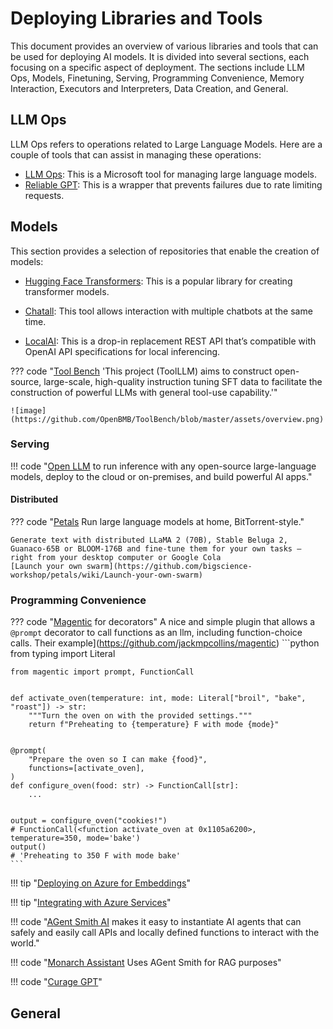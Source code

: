 # Deploying Libraries and Tools

This document provides an overview of various libraries and tools that can be used for deploying AI models. It is divided into several sections, each focusing on a specific aspect of deployment. The sections include LLM Ops, Models, Finetuning, Serving, Programming Convenience, Memory Interaction, Executors and Interpreters, Data Creation, and General.

## LLM Ops

LLM Ops refers to operations related to Large Language Models. Here are a couple of tools that can assist in managing these operations:


- [LLM Ops](https://github.com/microsoft/lmops): This is a Microsoft tool for managing large language models.
- [Reliable GPT](https://github.com/BerriAI/reliableGPT): This is a wrapper that prevents failures due to rate limiting requests.

## Models

This section provides a selection of repositories that enable the creation of models:

- [Hugging Face Transformers](https://huggingface.co/transformers/v4.0.1/index.html): This is a popular library for creating transformer models.

- [Chatall](https://github.com/sunner/ChatALL): This tool allows interaction with multiple chatbots at the same time.
- [LocalAI](https://github.com/go-skynet/LocalAI): This is a drop-in replacement REST API that’s compatible with OpenAI API specifications for local inferencing.

??? code "[Tool Bench](https://github.com/OpenBMB/ToolBench) 'This project (ToolLLM) aims to construct open-source, large-scale, high-quality instruction tuning SFT data to facilitate the construction of powerful LLMs with general tool-use capability.'"

    ![image](https://github.com/OpenBMB/ToolBench/blob/master/assets/overview.png)

### Serving
!!! code "[Open LLM](https://github.com/bentoml/OpenLLM) to run inference with any open-source large-language models, deploy to the cloud or on-premises, and build powerful AI apps."

#### Distributed

??? code "[Petals](https://github.com/bigscience-workshop/petals) Run large language models at home, BitTorrent-style."

    Generate text with distributed LLaMA 2 (70B), Stable Beluga 2, Guanaco-65B or BLOOM-176B and fine‑tune them for your own tasks — right from your desktop computer or Google Cola
    [Launch your own swarm](https://github.com/bigscience-workshop/petals/wiki/Launch-your-own-swarm)

### Programming Convenience

??? code "[Magentic](https://github.com/jackmpcollins/magentic) for decorators"
    A nice and simple plugin that allows a `@prompt` decorator to call functions as an llm, including function-choice calls.
    Their example](https://github.com/jackmpcollins/magentic)
    ```python
    from typing import Literal

    from magentic import prompt, FunctionCall


    def activate_oven(temperature: int, mode: Literal["broil", "bake", "roast"]) -> str:
        """Turn the oven on with the provided settings."""
        return f"Preheating to {temperature} F with mode {mode}"


    @prompt(
        "Prepare the oven so I can make {food}",
        functions=[activate_oven],
    )
    def configure_oven(food: str) -> FunctionCall[str]:
        ...


    output = configure_oven("cookies!")
    # FunctionCall(<function activate_oven at 0x1105a6200>, temperature=350, mode='bake')
    output()
    # 'Preheating to 350 F with mode bake'
    ```




!!! tip "[Deploying on Azure for Embeddings](https://github.com/ruoccofabrizio/azure-open-ai-embeddings-qna)"

!!! tip "[Integrating with Azure Services](https://www.youtube.com/watch?v=tW2EA4aZ_YQ)"


!!! code "[AGent Smith AI](https://github.com/monarch-initiative/agent-smith-ai) makes it easy to instantiate AI agents that can safely and easily call APIs and locally defined functions to interact with the world."

!!! code "[Monarch Assistant](https://github.com/monarch-initiative/monarch-assistant) Uses AGent Smith for RAG purposes"

!!! code "[Curage GPT](https://github.com/monarch-initiative/curate-gpt)"




## General

